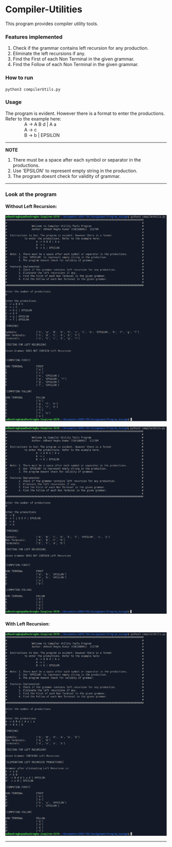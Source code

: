 # Compiler-Utilities
This program provides compiler utility tools.

### Features implemented
1. Check if the grammar contains left recursion for any production.                  
2. Eliminate the left recursions if any.                                             
3. Find the First of each Non Terminal in the given grammar.                         
4. Find the Follow of each Non Terminal in the given grammar.

### How to run
``python3 compilerUtils.py``

### Usage
The program is evident. However there is a format to enter the productions. Refer to the example here:          
&nbsp;&nbsp;&nbsp;&nbsp;&nbsp;&nbsp;&nbsp;&nbsp;&nbsp;&nbsp;&nbsp;&nbsp;&nbsp;&nbsp;&nbsp;A -> A B d | A a <br /> &nbsp;&nbsp;&nbsp;&nbsp;&nbsp;&nbsp;&nbsp;&nbsp;&nbsp;&nbsp;&nbsp;&nbsp;&nbsp;&nbsp;&nbsp;A -> c <br/> &nbsp;&nbsp;&nbsp;&nbsp;&nbsp;&nbsp;&nbsp;&nbsp;&nbsp;&nbsp;&nbsp;&nbsp;&nbsp;&nbsp;&nbsp;B -> b | EPSILON <br/>  

---
**NOTE**
1. There must be a space after each symbol or separator in the productions.
2. Use 'EPSILON' to represent empty string in the production.
3. The program doesnt check for validity of grammar.      
---

### Look at the program

#### Without Left Recursion:
![out](screenshots/out_1.png) 

![out](screenshots/out_2.png)

#### With Left Recursion:
![out](screenshots/out_with_left_recr.png)

--------------------------------------------------------------------------------------------------------

